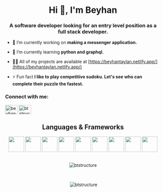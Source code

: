 <h1 align="center">Hi 👋, I'm Beyhan</h1>
<h3 align="center">A software developer looking for an entry level position as a full stack developer.</h3>


- 🔭 I’m currently working on **making a messenger application.**

- 🌱 I’m currently learning **python and graphql.**

- 👨‍💻 All of my projects are available at [https://beyhantaylan.netlify.app/](https://beyhantaylan.netlify.app/)

- ⚡ Fun fact **I like to play competitive sudoku. Let's see who can complete their puzzle the fastest.**

<h3 align="left">Connect with me:</h3>
<p align="left">
<a href="https://linkedin.com/in/beyhan-taylan" target="blank"><img align="center" src="https://raw.githubusercontent.com/rahuldkjain/github-profile-readme-generator/master/src/images/icons/Social/linked-in-alt.svg" alt="beyhan-taylan" height="30" width="40" /></a>
<a href="https://www.leetcode.com/btstructure97" target="blank"><img align="center" src="https://raw.githubusercontent.com/rahuldkjain/github-profile-readme-generator/master/src/images/icons/Social/leet-code.svg" alt="btstructure97" height="30" width="40" /></a>
</p>

<h2 align = "center"> Languages & Frameworks</h2>  
<div align = "center">
<img src="https://cdn.jsdelivr.net/gh/devicons/devicon/icons/javascript/javascript-original.svg" height=50 width=50 />
<img src="https://cdn.jsdelivr.net/gh/devicons/devicon/icons/html5/html5-original.svg" height=50 width=50  />
<img src="https://cdn.jsdelivr.net/gh/devicons/devicon/icons/css3/css3-original.svg"  height=50 width=50   />
<img src="https://cdn.jsdelivr.net/gh/devicons/devicon/icons/tailwindcss/tailwindcss-plain.svg" height=50 width=50  />
<img src="https://cdn.jsdelivr.net/gh/devicons/devicon/icons/react/react-original.svg" height=50 width=50  />
<img src="https://cdn.jsdelivr.net/gh/devicons/devicon/icons/ruby/ruby-original.svg" height=50 width=50  />
<img src="https://cdn.jsdelivr.net/gh/devicons/devicon/icons/rails/rails-plain.svg" height=50 width=50   />
<img src="https://cdn.jsdelivr.net/gh/devicons/devicon/icons/postgresql/postgresql-original.svg" height=50 width=50  />
<img src="https://cdn.jsdelivr.net/gh/devicons/devicon/icons/python/python-original.svg" height=50 width=50  />
</div>
<br />
<p align="center"><img align="center" src="https://github-readme-stats.vercel.app/api/top-langs?username=btstructure&show_icons=true&locale=en&layout=compact" alt="btstructure" /></p>
<br />
<p align="center">&nbsp;<img align="center" src="https://github-readme-stats.vercel.app/api?username=btstructure&show_icons=true&locale=en" alt="btstructure" /></p>

